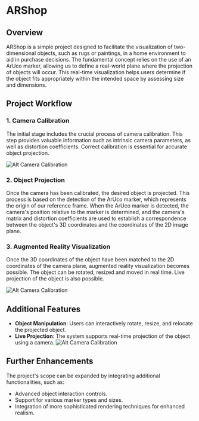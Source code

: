 # ARShop

## Overview

ARShop is a simple project designed to facilitate the visualization of two-dimensional objects, such as rugs or paintings, in a home environment to aid in purchase decisions. The fundamental concept relies on the use of an ArUco marker, allowing us to define a real-world plane where the projection of objects will occur. This real-time visualization helps users determine if the object fits appropriately within the intended space by assessing size and dimensions.

## Project Workflow

### 1. Camera Calibration

The initial stage includes the crucial process of camera calibration. This step provides valuable information such as intrinsic camera parameters, as well as distortion coefficients. Correct calibration is essential for accurate object projection.

![Alt Camera Calibration](https://github.com/ange-nguetsop/ARShop/blob/master/CppCLR_WinformsProject-main/CppCLR_WinformsProject/Calibration.gif)
### 2. Object Projection

Once the camera has been calibrated, the desired object is projected. This process is based on the detection of the ArUco marker, which represents the origin of our reference frame. When the ArUco marker is detected, the camera's position relative to the marker is determined, and the camera's matrix and distortion coefficients are used to establish a correspondence between the object's 3D coordinates and the coordinates of the 2D image plane.

### 3. Augmented Reality Visualization

Once the 3D coordinates of the object have been matched to the 2D coordinates of the camera plane, augmented reality visualization becomes possible. The object can be rotated, resized and moved in real time. Live projection of the object is also possible.

![Alt Camera Calibration](https://github.com/ange-nguetsop/ARShop/blob/master/CppCLR_WinformsProject-main/CppCLR_WinformsProject/ImageView.gif)

## Additional Features

- **Object Manipulation**: Users can interactively rotate, resize, and relocate the projected object.
- **Live Projection**: The system supports real-time projection of the object using a camera.
![Alt Camera Calibration](https://github.com/ange-nguetsop/ARShop/blob/master/CppCLR_WinformsProject-main/CppCLR_WinformsProject/LiveView.gif)

## Further Enhancements

The project's scope can be expanded by integrating additional functionalities, such as:
- Advanced object interaction controls.
- Support for various marker types and sizes.
- Integration of more sophisticated rendering techniques for enhanced realism.

